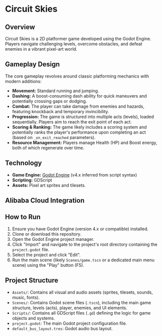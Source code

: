 # Circuit Skies

## Overview

Circuit Skies is a 2D platformer game developed using the Godot Engine. Players navigate challenging levels, overcome obstacles, and defeat enemies in a vibrant pixel-art world.

## Gameplay Design

The core gameplay revolves around classic platforming mechanics with modern additions:

*   **Movement:** Standard running and jumping.
*   **Dashing:** A boost-consuming dash ability for quick maneuvers and potentially crossing gaps or dodging.
*   **Combat:** The player can take damage from enemies and hazards, featuring knockback and temporary invincibility.
*   **Progression:** The game is structured into multiple acts (levels), loaded sequentially. Players aim to reach the exit point of each act.
*   **Scoring & Ranking:** The game likely includes a scoring system and potentially ranks the player's performance upon completing an act (based on `_on_exit_reached` parameters).
*   **Resource Management:** Players manage Health (HP) and Boost energy, both of which regenerate over time.

## Technology

*   **Game Engine:** [Godot Engine](https://godotengine.org/) (v4.x inferred from script syntax)
*   **Scripting:** GDScript
*   **Assets:** Pixel art sprites and tilesets.

## Alibaba Cloud Integration



## How to Run

1.  Ensure you have Godot Engine (version 4.x or compatible) installed.
2.  Clone or download this repository.
3.  Open the Godot Engine project manager.
4.  Click "Import" and navigate to the project's root directory containing the `project.godot` file.
5.  Select the project and click "Edit".
6.  Run the main scene (likely `Scenes/game.tscn` or a dedicated main menu scene) using the "Play" button (F5).

## Project Structure

*   `Assets/`: Contains all visual and audio assets (sprites, tilesets, sounds, music, fonts).
*   `Scenes/`: Contains Godot scene files (`.tscn`), including the main game structure, levels (acts), player, enemies, and UI elements.
*   `Scripts/`: Contains all GDScript files (`.gd`) defining the logic for game objects and systems.
*   `project.godot`: The main Godot project configuration file.
*   `default_bus_layout.tres`: Godot audio bus layout.